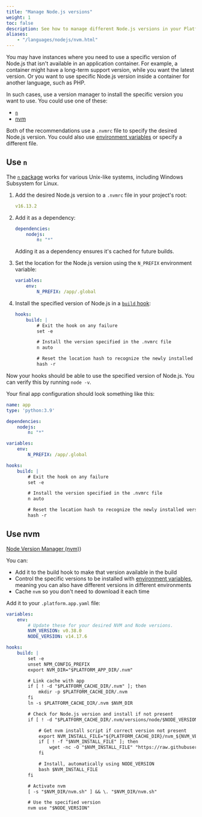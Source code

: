 ```yaml
---
title: "Manage Node.js versions"
weight: 1
toc: false
description: See how to manage different Node.js versions in your Platform.sh containers.
aliases:
    - "/languages/nodejs/nvm.html"
---
```


You may have instances where you need to use a specific version of Node.js that isn't available in an application container.
For example, a container might have a long-term support version,
while you want the latest version.
Or you want to use specific Node.js version inside a container for another language, such as PHP.

In such cases, use a version manager to install the specific version you want to use.
You could use one of these:

* [`n`](https://github.com/tj/n)
* [nvm](#use-nvm)

Both of the recommendations use a `.nvmrc` file to specify the desired Node.js version.
You could also use [environment variables](../../development/variables.md) or specify a different file.

## Use `n`

The [`n` package](https://github.com/nvm-sh/nvm) works for various Unix-like systems,
including Windows Subsystem for Linux.

1. Add the desired Node.js version to a `.nvmrc` file in your project's root:

   ```yaml {location=".nvmrc"}
   v16.13.2
   ```

1. Add it as a dependency:

   ```yaml {location=".platform.app.yaml"}
   dependencies:
       nodejs:
           n: "*"
   ```

   Adding it as a dependency ensures it's cached for future builds.
1. Set the location for the Node.js version using the `N_PREFIX` environment variable:

   ```yaml {location=".platform.app.yaml"}
   variables:
       env:
           N_PREFIX: /app/.global
   ```

1. Install the specified version of Node.js in a [`build` hook](../../configuration/app/hooks.md):

   ```yaml {location=".platform.app.yaml"}
   hooks:
       build: |
           # Exit the hook on any failure
           set -e

           # Install the version specified in the .nvmrc file
           n auto

           # Reset the location hash to recognize the newly installed version
           hash -r
   ```

Now your hooks should be able to use the specified version of Node.js.
You can verify this by running `node -v`.

Your final app configuration should look something like this:

```yaml {location=".platform.app.yaml"}
name: app
type: 'python:3.9'

dependencies:
    nodejs:
        n: "*"

variables:
    env:
        N_PREFIX: /app/.global

hooks:
    build: |
        # Exit the hook on any failure
        set -e

        # Install the version specified in the .nvmrc file
        n auto

        # Reset the location hash to recognize the newly installed version
        hash -r
```

## Use nvm

[Node Version Manager (nvm)](https://github.com/nvm-sh/nvm))

You can:

* Add it to the build hook to make that version available in the build
* Control the specific versions to be installed with [environment variables](/development/variables.md),
  meaning you can also have different versions in different environments
* Cache `nvm` so you don't need to download it each time

Add it to your `.platform.app.yaml` file:

```yaml
variables:
    env:
        # Update these for your desired NVM and Node versions.
        NVM_VERSION: v0.38.0
        NODE_VERSION: v14.17.6

hooks:
    build: |
        set -e
        unset NPM_CONFIG_PREFIX
        export NVM_DIR="$PLATFORM_APP_DIR/.nvm"

        # Link cache with app
        if [ ! -d "$PLATFORM_CACHE_DIR/.nvm" ]; then
            mkdir -p $PLATFORM_CACHE_DIR/.nvm
        fi
        ln -s $PLATFORM_CACHE_DIR/.nvm $NVM_DIR

        # Check for Node.js version and install if not present
        if [ ! -d "$PLATFORM_CACHE_DIR/.nvm/versions/node/$NODE_VERSION" ]; then

            # Get nvm install script if correct version not present
            export NVM_INSTALL_FILE="${PLATFORM_CACHE_DIR}/nvm_${NVM_VERSION}_install.sh"
            if [ ! -f "$NVM_INSTALL_FILE" ]; then
                wget -nc -O "$NVM_INSTALL_FILE" "https://raw.githubusercontent.com/nvm-sh/nvm/$NVM_VERSION/install.sh"
            fi

            # Install, automatically using NODE_VERSION
            bash $NVM_INSTALL_FILE
        fi

        # Activate nvm
        [ -s "$NVM_DIR/nvm.sh" ] && \. "$NVM_DIR/nvm.sh"

        # Use the specified version
        nvm use "$NODE_VERSION"
```
